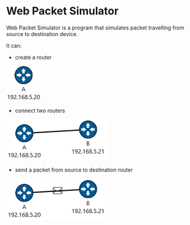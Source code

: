 # Web Packet Simulator
 
Web Packet Simulator is a program that simulates packet travelling from source to destination device.

It can:
- create a router

![](./GithubImages/Router.png)
- connect two routers

![](./GithubImages/Connect.png)
- send a packet from source to destination router

![](./GithubImages/Packet.png)

